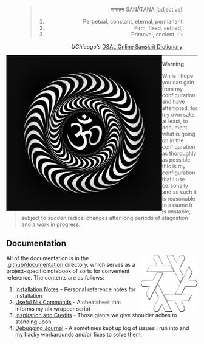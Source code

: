 <figure width="60%" align="right">
<blockquote>
 सनातन SANĀTANA (adjective)

 1.  Perpetual, constant, eternal, permanent
 2.  Firm, fixed, settled;
 3.  Primeval, ancient. ः
</blockquote>

  <figcaption> <cite>UChicago's</cite> <a href="https://dsal.uchicago.edu/cgi-bin/app/apte_query.py?qs=Sanatana&matchtype=default"> DSAL Online Sanskrit Dictionary </a>  <figcaption>
</figure>

<img width="410px" align="left"  src="./assets/om.gif" alt="Om Puurnnam-Adah Puurnnam-Idam Puurnnaat-Puurnnam-Udacyate | Puurnnasya Puurnnam-Aadaaya Puurnnam-Eva-Avashissyate || Om Shaantih Shaantih Shaantih "  />

---

> **Warning**
>
> While I hope you can gain from my configuration and have attempted, for my own sake at least, to document what is going on in the configuration as thoroughly as possible, this is my configuration that I use personally and as such it is reasonable to assume it is unstable, subject to sudden radical changes after long periods of stagnation and a work in progress.

## Documentation


<img width="150px" height="150px"  src="./assets/nix.svg" alt="prettier nixos label" align="right" />

All of the documentation is in the [.github/documentation](./.github/documentation) directory, which serves as a project-specific notebook of sorts for convenient reference. The contents are as follows:

1. [Installation Notes](.github/documentation/installation.md) - Personal reference notes for installation
1. [Useful Nix Commands](.github/documentation/nix-commands.md) - A cheatsheet that informs my nix wrapper script
1. [Inspiration and Credits](.github/documentation/credits.md) - Those giants we give shoulder aches to standing upon
1. [Debugging Journal](.github/documentation/errors.md) - A sometimes kept up log of issues I run into and my hacky workarounds and/or fixes to solve them.
